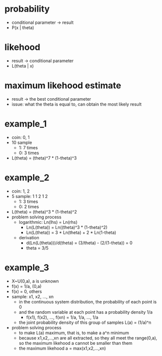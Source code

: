 # probability
- conditional parameter -> result
- P(x | theta)

# likehood
- result -> conditional parameter
- L(theta | x)

# maximum likehood estimate
- result -> the best conditional parameter
- issue: what the theta is equal to, can obtain the most likely result

# example_1
- coin: 0, 1
- 10 sample
  - 1: 7 times
  - 0: 3 times
- L(theta) = (theta)^7 * (1-theta)^3

# example_2
- coin: 1, 2
- 5 sample: 1 1 2 1 2
  - 1: 3 times
  - 0: 2 times
- L(theta) = (theta)^3 * (1-theta)^2
- problem solving process
  - logarithmic: Ln(lhs) = Ln(rhs)
    - Ln(L(theta)) = Ln((theta)^3 * (1-theta)^2)
    - Ln(L(theta)) = 3 * Ln(theta) + 2 * Ln(1-theta)
  - derivation
    - d(Ln(L(theta)))/d(theta) = (3/theta) - (2/(1-theta)) = 0
    - theta = 3/5

# example_3
- X~U(0,a), a  is unknown
- f(x) = 1/a, (0,a)
- f(x) = 0, others
- sample: x1, x2, ..., xn
  - in the continuous system distribution, the probability of each point is 0
  - and the random variable at each point has a probability density 1/a
    - f(x1), f(x2), ..., f(xn) = 1/a, 1/a, ..., 1/a
  - the joint probability density of this group of samples L(a) = (1/a)^n
- problem solving process
  - to make L(a) maximum, that is, to make a a^n minimum
  - because x1,x2,...,xn are all extracted, so they all meet the range(0,a), so the maximum likehood a cannot be smaller than them
  - the maximum likehood a = max(x1,x2,...,xn)


